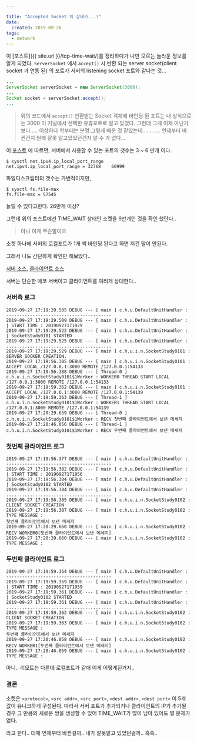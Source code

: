 ```yaml
---

title: "Accepted Socket 의 상태가...?"
date:
  created: 2019-09-26
tags:
  - network
---
```


이 [포스트]({{ site.url }}/tcp-time-wait/)를 정리하다가 나만 모르는 놀라운 정보를 알게 되었다.
`ServerSocket` 에서 `accept()` 시 반환 되는 server socket(client socket 과 연동 된) 의 포트가 서버의 listening socket 포트와 같다는 것...

``` java
...
ServerSocket serverSocket = new ServerSocket(3000);
...
Socket socket = serverSocket.accept();
...
```

> 위의 코드에서 `accept()` 반환받는 Socket 객체에 바인딩 된 포트는 내 상식으로는 3000 이 커널에서 선택한 유휴포트로 알고 있었다.
그런데 그게 이제 아닌가보다..... 이상하다 학부때는 분명 그렇게 배운 것 같았는데............ 언제부터 바뀐건지 원래 잘못 알고있었던건지 알 수 가 없다...

이 [포스트](http://docs.likejazz.com/time-wait/) 에 따르면,  서버에서 사용할 수 있는 포트의 갯수는 3 ~ 6 만개 이다.
``` shell
$ sysctl net.ipv4.ip_local_port_range
net.ipv4.ip_local_port_range = 32768    60999
```

파일디스크립터의 갯수는 가변적이지만,
``` shell
$ sysctl fs.file-max
fs.file-max = 57545
```
늘릴 수 있다고한다. 26만개 이상?

그런데 위의 포스트에선 TIME_WAIT 상태인 소켓을 9만개인 것을 확인 했단다..
> 아니 이게 무슨말이오

소켓 하나에 서버의 로컬포트가 1개 씩 바인딩 된다고 하면 저건 말이 안된다.

그래서 나도 간단하게 확인만 해보았다..

[서버 소스](https://github.com/herdin/SimpleJava/blob/master/src/main/java/com/harm/unit/io/network/SocketStudy0101.java), [클라이언트 소스](https://github.com/herdin/SimpleJava/blob/master/src/main/java/com/harm/unit/io/network/SocketStudy0102.java)  

서버는 단순한 에코 서버이고 클라이언트를 여러개 상대한다..

### 서버측 로그

``` shell
2019-09-27 17:19:29.505 DEBUG --- [ main ] c.h.u.DefaultUnitHandler : ----------------------------------------
2019-09-27 17:19:29.509 DEBUG --- [ main ] c.h.u.DefaultUnitHandler : | START TIME : 20190927171929
2019-09-27 17:19:29.522 DEBUG --- [ main ] c.h.u.DefaultUnitHandler : | SocketStudy0101 STARTED
2019-09-27 17:19:29.525 DEBUG --- [ main ] c.h.u.DefaultUnitHandler : ........................................
2019-09-27 17:19:29.529 DEBUG --- [ main ] c.h.u.i.n.SocketStudy0101 : SERVER SOCKER CREATION.
2019-09-27 17:19:56.385 DEBUG --- [ main ] c.h.u.i.n.SocketStudy0101 : ACCEPT LOCAL /127.0.0.1:3000 REMOTE /127.0.0.1:54133
2019-09-27 17:19:56.388 DEBUG --- [ Thread-0 ] c.h.u.i.n.SocketStudy0101$1Worker : WORKER0 THREAD START LOCAL /127.0.0.1:3000 REMOTE /127.0.0.1:54133
2019-09-27 17:19:59.362 DEBUG --- [ main ] c.h.u.i.n.SocketStudy0101 : ACCEPT LOCAL /127.0.0.1:3000 REMOTE /127.0.0.1:54139
2019-09-27 17:19:59.363 DEBUG --- [ Thread-1 ] c.h.u.i.n.SocketStudy0101$1Worker : WORKER1 THREAD START LOCAL /127.0.0.1:3000 REMOTE /127.0.0.1:54139
2019-09-27 17:20:29.659 DEBUG --- [ Thread-0 ] c.h.u.i.n.SocketStudy0101$1Worker : RECV 첫번째 클라이언트에서 보낸 메세지
2019-09-27 17:20:46.056 DEBUG --- [ Thread-1 ] c.h.u.i.n.SocketStudy0101$1Worker : RECV 두번째 클라이언트에서 보낸 메세지
```

### 첫번째 클라이언트 로그

``` shell
2019-09-27 17:19:56.377 DEBUG --- [ main ] c.h.u.DefaultUnitHandler : ----------------------------------------
2019-09-27 17:19:56.382 DEBUG --- [ main ] c.h.u.DefaultUnitHandler : | START TIME : 20190927171956
2019-09-27 17:19:56.384 DEBUG --- [ main ] c.h.u.DefaultUnitHandler : | SocketStudy0102 STARTED
2019-09-27 17:19:56.384 DEBUG --- [ main ] c.h.u.DefaultUnitHandler : ........................................
2019-09-27 17:19:56.385 DEBUG --- [ main ] c.h.u.i.n.SocketStudy0102 : CLIENT SOCKET CREATION
2019-09-27 17:19:56.387 DEBUG --- [ main ] c.h.u.i.n.SocketStudy0102 : TYPE MESSAGE :
첫번째 클라이언트에서 보낸 메세지
2019-09-27 17:20:29.660 DEBUG --- [ main ] c.h.u.i.n.SocketStudy0102 : RECV WORKER0[첫번째 클라이언트에서 보낸 메세지]
2019-09-27 17:20:29.660 DEBUG --- [ main ] c.h.u.i.n.SocketStudy0102 : TYPE MESSAGE :
```

### 두번째 클라이언트 로그

``` shell
2019-09-27 17:19:59.354 DEBUG --- [ main ] c.h.u.DefaultUnitHandler : ----------------------------------------
2019-09-27 17:19:59.359 DEBUG --- [ main ] c.h.u.DefaultUnitHandler : | START TIME : 20190927171959
2019-09-27 17:19:59.361 DEBUG --- [ main ] c.h.u.DefaultUnitHandler : | SocketStudy0102 STARTED
2019-09-27 17:19:59.361 DEBUG --- [ main ] c.h.u.DefaultUnitHandler : ........................................
2019-09-27 17:19:59.362 DEBUG --- [ main ] c.h.u.i.n.SocketStudy0102 : CLIENT SOCKET CREATION
2019-09-27 17:19:59.363 DEBUG --- [ main ] c.h.u.i.n.SocketStudy0102 : TYPE MESSAGE :
두번째 클라이언트에서 보낸 메세지
2019-09-27 17:20:46.058 DEBUG --- [ main ] c.h.u.i.n.SocketStudy0102 : RECV WORKER1[두번째 클라이언트에서 보낸 메세지]
2019-09-27 17:20:46.059 DEBUG --- [ main ] c.h.u.i.n.SocketStudy0102 : TYPE MESSAGE :
```

아니.. 리모트는 다른데 로컬포트가 같애 이게 어떻게된거지..

### 결론

소켓은 `<protocol>`, `<src addr>`, `<src port>`, `<dest addr>`, `<dest port>` 이 5개 값이 유니크하게 구성된다. 따라서 서버 포트가 추가되거나 클라이언트의 IP가 추가될 경우 그 만큼의 새로운 쌍을 생성할 수 있어 TIME_WAIT가 많이 남아 있어도 별 문제가 없다.

라고 한다.. 대체 언제부터 바뀐걸까.. 내가 잘못알고 있었던걸까.. 흑흑..
